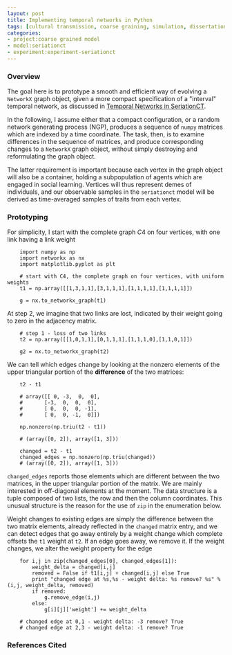 ```yaml
---
layout: post
title: Implementing temporal networks in Python
tags: [cultural transmission, coarse graining, simulation, dissertation, seriation, temporal network]
categories: 
- project:coarse grained model
- model:seriationct
- experiment:experiment-seriationct
---
```


### Overview ###

The goal here is to prototype a smooth and efficient way of evolving a `NetworkX` graph object, given a more compact specification of a "interval" temporal network, as discussed in [Temporal Networks in SeriationCT](/project:coarse%20grained%20model/model:seriationct/experiment:experiment-seriationct/2014/07/13/seriationct-temporal-model.html).  

In the following, I assume either that a compact configuration, or a random network generating process (NGP), produces a sequence of `numpy` matrices which are indexed by a time coordinate.  The task, then, is to examine differences in the sequence of matrices, and produce corresponding changes to a `NetworkX` graph object, without simply destroying and reformulating the graph object.  

The latter requirement is important because each vertex in the graph object will also be a container, holding a subpopulation of agents which are engaged in social learning.  Vertices will thus represent demes of individuals, and our observable samples in the `seriationct` model will be derived as time-averaged samples of traits from each vertex.  


### Prototyping ###

For simplicity, I start with the complete graph $C4$ on four vertices, with one link having a link weight

```{.python}
    import numpy as np
    import networkx as nx
    import matplotlib.pyplot as plt

    # start with C4, the complete graph on four vertices, with uniform weights
    t1 = np.array([[1,3,1,1],[3,1,1,1],[1,1,1,1],[1,1,1,1]])

    g = nx.to_networkx_graph(t1)
```

At step 2, we imagine that two links are lost, indicated by their weight going to zero in the adjacency matrix.  


```{.python}
    # step 1 - loss of two links
    t2 = np.array([[1,0,1,1],[0,1,1,1],[1,1,1,0],[1,1,0,1]])

    g2 = nx.to_networkx_graph(t2)
```

We can tell which edges change by looking at the nonzero elements of the upper triangular portion of the **difference** of the two matrices:

```{.python}
    t2 - t1

    # array([[ 0, -3,  0,  0],
    #       [-3,  0,  0,  0],
    #       [ 0,  0,  0, -1],
    #       [ 0,  0, -1,  0]])

    np.nonzero(np.triu(t2 - t1))

    # (array([0, 2]), array([1, 3]))

    changed = t2 - t1
    changed_edges = np.nonzero(np.triu(changed))
    # (array([0, 2]), array([1, 3]))
```

`changed_edges` reports those elements which are different between the two matrices, in the upper triangular portion of the matrix.  We are mainly interested in off-diagonal elements at the moment.  The data structure is a tuple composed of two lists, the row and then the column coordinates.  This unusual structure is the reason for the use of `zip` in the enumeration below.  

Weight changes to existing edges are simply the difference between the two matrix elements, already reflected in the `changed` matrix entry, and we can detect edges that go away entirely by a weight change which complete offsets the `t1` weight at `t2`.  If an edge goes away, we remove it.  If the weight changes, we alter the weight property for the edge

```{.python}
    for i,j in zip(changed_edges[0], changed_edges[1]):
        weight_delta = changed[i,j]
        removed = False if t1[i,j] + changed[i,j] else True
        print "changed edge at %s,%s - weight delta: %s remove? %s" % (i,j, weight_delta, removed)
        if removed:
            g.remove_edge(i,j)
        else:
        	g[i][j]['weight'] += weight_delta

    # changed edge at 0,1 - weight delta: -3 remove? True
    # changed edge at 2,3 - weight delta: -1 remove? True
```



    

### References Cited ###

